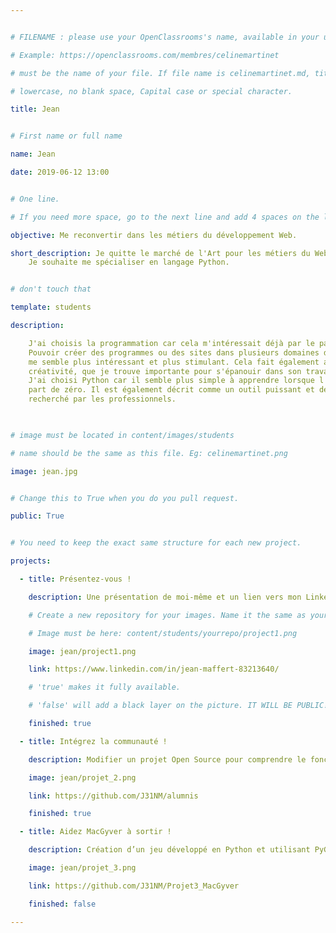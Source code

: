 ```yaml
---


# FILENAME : please use your OpenClassrooms's name, available in your url.

# Example: https://openclassrooms.com/membres/celinemartinet

# must be the name of your file. If file name is celinemartinet.md, title is celinemartinet.

# lowercase, no blank space, Capital case or special character.

title: Jean


# First name or full name

name: Jean

date: 2019-06-12 13:00


# One line.

# If you need more space, go to the next line and add 4 spaces on the left, as in 'description'.

objective: Me reconvertir dans les métiers du développement Web.

short_description: Je quitte le marché de l'Art pour les métiers du Web en plein essor. 
    Je souhaite me spécialiser en langage Python.


# don't touch that

template: students

description:

    J'ai choisis la programmation car cela m'intéressait déjà par le passé.
    Pouvoir créer des programmes ou des sites dans plusieurs domaines différents 
    me semble plus intéressant et plus stimulant. Cela fait également appel à la 
    créativité, que je trouve importante pour s'épanouir dans son travail.
    J'ai choisi Python car il semble plus simple à apprendre lorsque l'on 
    part de zéro. Il est également décrit comme un outil puissant et de plus en plus
    recherché par les professionnels.

    

# image must be located in content/images/students

# name should be the same as this file. Eg: celinemartinet.png

image: jean.jpg


# Change this to True when you do you pull request.

public: True


# You need to keep the exact same structure for each new project.

projects:

  - title: Présentez-vous !

    description: Une présentation de moi-même et un lien vers mon LinkedIn.

    # Create a new repository for your images. Name it the same as your nickname and profile picture.

    # Image must be here: content/students/yourrepo/project1.png

    image: jean/project1.png

    link: https://www.linkedin.com/in/jean-maffert-83213640/

    # 'true' makes it fully available.

    # 'false' will add a black layer on the picture. IT WILL BE PUBLIC!

    finished: true

  - title: Intégrez la communauté !

    description: Modifier un projet Open Source pour comprendre le fonctionnement de Git, de Github et des pull requests. 

    image: jean/projet_2.png

    link: https://github.com/J31NM/alumnis

    finished: true

  - title: Aidez MacGyver à sortir !

    description: Création d’un jeu développé en Python et utilisant PyGame.

    image: jean/projet_3.png

    link: https://github.com/J31NM/Projet3_MacGyver

    finished: false

---
```

